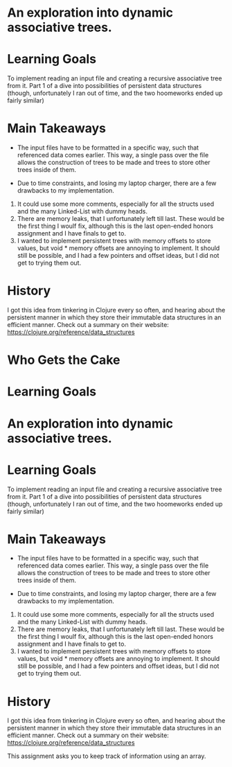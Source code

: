 # An exploration into dynamic associative trees.

Learning Goals 
==============

To implement reading an input file and creating a recursive associative tree from it. Part 1 of a dive into possibilities of persistent data structures (though, unfortunately I ran out of time, and the two hoomeworks ended up fairly similar)

Main Takeaways
==============

- The input files have to be formatted in a specific way, such that referenced data comes earlier. This way, a single pass over the file allows the construction of trees to be made and trees to store other trees inside of them.

- Due to time constraints, and losing my laptop charger, there are a few drawbacks to my implementation.
1. It could use some more comments, especially for all the structs used and the many Linked-List with dummy heads.
2. There are memory leaks, that I unfortunately left till last. These would be the first thing I woulf fix, although this is the last open-ended honors assignment and I have finals to get to.
3. I wanted to implement persistent trees with memory offsets to store values, but void * memory offsets are annoying to implement. It should still be possible, and I had a few pointers and offset ideas, but I did not get to trying them out.



History
=======
I got this idea from tinkering in Clojure every so often, and hearing about the persistent manner in which they store their immutable data structures in an efficient manner. Check out a summary on their website: https://clojure.org/reference/data_structures 

# Who Gets the Cake

Learning Goals 
==============
# An exploration into dynamic associative trees.

Learning Goals 
==============

To implement reading an input file and creating a recursive associative tree from it. Part 1 of a dive into possibilities of persistent data structures (though, unfortunately I ran out of time, and the two hoomeworks ended up fairly similar)

Main Takeaways
==============

- The input files have to be formatted in a specific way, such that referenced data comes earlier. This way, a single pass over the file allows the construction of trees to be made and trees to store other trees inside of them.

- Due to time constraints, and losing my laptop charger, there are a few drawbacks to my implementation.
1. It could use some more comments, especially for all the structs used and the many Linked-List with dummy heads.
2. There are memory leaks, that I unfortunately left till last. These would be the first thing I woulf fix, although this is the last open-ended honors assignment and I have finals to get to.
3. I wanted to implement persistent trees with memory offsets to store values, but void * memory offsets are annoying to implement. It should still be possible, and I had a few pointers and offset ideas, but I did not get to trying them out.



History
=======
I got this idea from tinkering in Clojure every so often, and hearing about the persistent manner in which they store their immutable data structures in an efficient manner. Check out a summary on their website: https://clojure.org/reference/data_structures 

This assignment asks you to keep track of information using an array.
